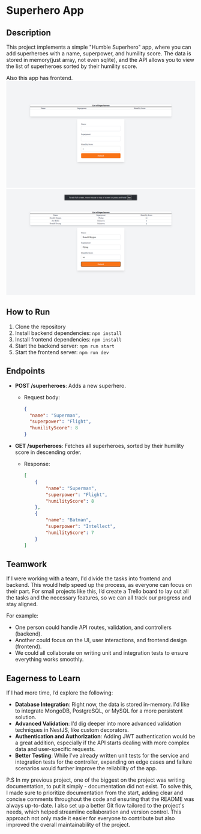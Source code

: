 # Superhero App

## Description

This project implements a simple "Humble Superhero" app, where you can add superheroes with a name, superpower, and humility score. The data is stored in memory(just array, not even sqlite), and the API allows you to view the list of superheroes sorted by their humility score.

Also this app has frontend.
![alt text](image.png)
![alt text](image-1.png)
## How to Run

1. Clone the repository
2. Install backend dependencies: `npm install`
3. Install frontend dependencies: `npm install`
4. Start the backend server: `npm run start`
5. Start the frontend server: `npm run dev`

## Endpoints

- **POST /superheroes**: Adds a new superhero.
  - Request body: 
    ```json
    {
      "name": "Superman",
      "superpower": "Flight",
      "humilityScore": 8
    }
    ```

- **GET /superheroes**: Fetches all superheroes, sorted by their humility score in descending order.
    - Response:
        ```json
        [
            {
                "name": "Superman",
                "superpower": "Flight",
                "humilityScore": 8
            },
            {
                "name": "Batman",
                "superpower": "Intellect",
                "humilityScore": 7
            }
        ]
        ```

## Teamwork

If I were working with a team, I'd divide the tasks into frontend and backend. This would help speed up the process, as everyone can focus on their part. For small projects like this, I’d create a Trello board to lay out all the tasks and the necessary features, so we can all track our progress and stay aligned.

For example:
- One person could handle API routes, validation, and controllers (backend).
- Another could focus on the UI, user interactions, and frontend design (frontend).
- We could all collaborate on writing unit and integration tests to ensure everything works smoothly.

## Eagerness to Learn

If I had more time, I’d explore the following:

- **Database Integration**: Right now, the data is stored in-memory. I'd like to integrate MongoDB, PostgreSQL, or MySQL for a more persistent solution.
- **Advanced Validation**: I’d dig deeper into more advanced validation techniques in NestJS, like custom decorators.
- **Authentication and Authorization**: Adding JWT authentication would be a great addition, especially if the API starts dealing with more complex data and user-specific requests.
- **Better Testing**: While I’ve already written unit tests for the service and integration tests for the controller, expanding on edge cases and failure scenarios would further improve the reliability of the app.

P.S
In my previous project, one of the biggest on the project was writing documentation, to put it simply - documentation did not exist.
To solve this, I made sure to prioritize documentation from the start, adding clear and concise comments throughout the code and ensuring that the README was always up-to-date. I also set up a better Git flow tailored to the project's needs, which helped streamline collaboration and version control. This approach not only made it easier for everyone to contribute but also improved the overall maintainability of the project.